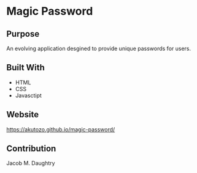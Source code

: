 # Magic Password

## Purpose
An evolving application desgined to provide unique passwords for users.

## Built With
* HTML
* CSS
* Javasctipt

## Website
https://akutozo.github.io/magic-password/

## Contribution
Jacob M. Daughtry 

